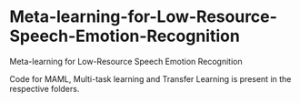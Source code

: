 # Meta-learning-for-Low-Resource-Speech-Emotion-Recognition
Meta-learning for Low-Resource Speech Emotion Recognition

Code for MAML, Multi-task learning and Transfer Learning is present in the respective folders.
